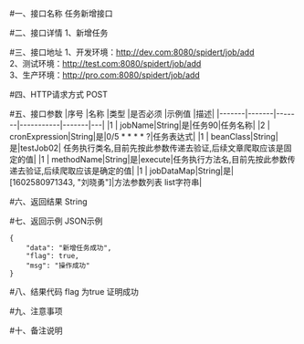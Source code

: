 #一、接口名称
任务新增接口  

#二、接口详情
1、新增任务  

#三、接口地址
1、开发环境：http://dev.com:8080/spidert/job/add  
2、测试环境：http://test.com:8080/spidert/job/add  
3、生产环境：http://pro.com:8080/spidert/job/add  

#四、HTTP请求方式
POST

#五、接口参数
|序号	|名称	|类型	|是否必须	|示例值	|描述|
|-------|-------|-------|-----------|-------|---|
|1      | jobName|String|是|任务90|任务名称|
|2      | cronExpression|String|是|0/5 * * * * ?|任务表达式|
|1      | beanClass|String|是|testJob02| 任务执行类名,目前先按此参数传递去验证,后续文章爬取应该是固定的值|
|1      | methodName|String|是|execute|任务执行方法名,目前先按此参数传递去验证,后续爬取应该是确定的值|
|1      | jobDataMap|String|是|[1602580971343, "刘晓勇"]|方法参数列表 list字符串|

#六、返回结果
String

#七、返回示例
JSON示例  

  
    {
        "data": "新增任务成功",
        "flag": true,
        "msg": "操作成功"
    }

#八、结果代码
flag 为true 证明成功

#九、注意事项

#十、备注说明

